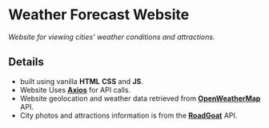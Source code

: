# Weather Forecast Website
_Website for viewing cities' weather conditions and attractions._

## Details

* built using vanilla **HTML** **CSS** and **JS**.
* Website Uses **[Axios](https://axios-http.com/docs/intro)** for API calls.
*	Website geolocation and weather data retrieved from **[OpenWeatherMap](https://openweathermap.org/api)** API.
*	City photos and attractions information is from the **[RoadGoat](https://developer.roadgoat.com/#introduction)** API.

